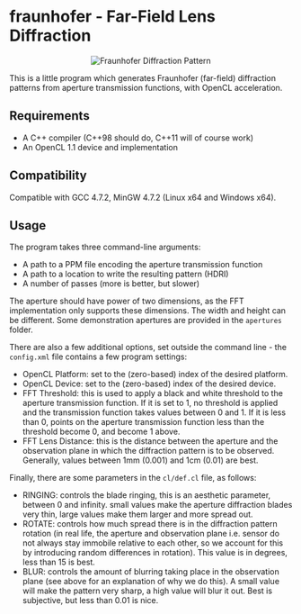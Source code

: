 fraunhofer - Far-Field Lens Diffraction
=======================================

<p align="center">
<img
src="https://raw.github.com/TomCrypto/fraunhofer/master/renders/screenshot.png"
alt="Fraunhofer Diffraction Pattern"/>
</p>

This is a little program which generates Fraunhofer (far-field) diffraction
patterns from aperture transmission functions, with OpenCL acceleration.

Requirements
------------

- A C++ compiler (C++98 should do, C++11 will of course work)
- An OpenCL 1.1 device and implementation

Compatibility
-------------

Compatible with GCC 4.7.2, MinGW 4.7.2 (Linux x64 and Windows x64).

Usage
-----

The program takes three command-line arguments:
- A path to a PPM file encoding the aperture transmission function
- A path to a location to write the resulting pattern (HDRI)
- A number of passes (more is better, but slower)

The aperture should have power of two dimensions, as the FFT implementation
only supports these dimensions. The width and height can be different. Some
demonstration apertures are provided in the `apertures` folder.

There are also a few additional options, set outside the command line - the
`config.xml` file contains a few program settings:

- OpenCL Platform: set to the (zero-based) index of the desired platform.
- OpenCL Device: set to the (zero-based) index of the desired device.
- FFT Threshold: this is used to apply a black and white threshold to the
                 aperture transmission function. If it is set to 1, no
                 threshold is applied and the transmission function
                 takes values between 0 and 1. If it is less than 0,
                 points on the aperture transmission function less
                 than the threshold become 0, and become 1 above.
- FFT Lens Distance: this is the distance between the aperture and the
                     observation plane in which the diffraction pattern
                     is to be observed. Generally, values between 1mm
                     (0.001) and 1cm (0.01) are best.

Finally, there are some parameters in the `cl/def.cl` file, as follows:
- RINGING: controls the blade ringing, this is an aesthetic parameter,
           between 0 and infinity. small values make the aperture
           diffraction blades very thin, large values make them
           larger and more spread out.
- ROTATE: controls how much spread there is in the diffraction pattern
          rotation (in real life, the aperture and observation plane i.e.
          sensor do not always stay immobile relative to each other, so
          we account for this by introducing random differences in
          rotation). This value is in degrees, less than 15 is best.
- BLUR: controls the amount of blurring taking place in the observation
        plane (see above for an explanation of why we do this). A small
        value will make the pattern very sharp, a high value will blur
        it out. Best is subjective, but less than 0.01 is nice.
